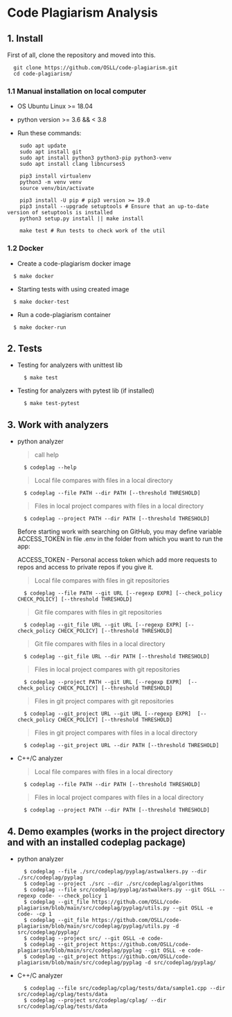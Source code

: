 # Code Plagiarism Analysis

## 1. Install

First of all, clone the repository and moved into this.

```
  git clone https://github.com/OSLL/code-plagiarism.git
  cd code-plagiarism/
```

### 1.1 Manual installation on local computer

- OS Ubuntu Linux >= 18.04

- python version >= 3.6 && < 3.8

- Run these commands:

```
    sudo apt update
    sudo apt install git
    sudo apt install python3 python3-pip python3-venv
    sudo apt install clang libncurses5

    pip3 install virtualenv
    python3 -m venv venv
    source venv/bin/activate

    pip3 install -U pip # pip3 version >= 19.0
    pip3 install --upgrade setuptools # Ensure that an up-to-date version of setuptools is installed
    python3 setup.py install || make install

    make test # Run tests to check work of the util
```

### 1.2 Docker

- Create a code-plagiarism docker image

```
  $ make docker
```

- Starting tests with using created image
```
  $ make docker-test
```

- Run a code-plagiarism container

```
  $ make docker-run
```

## 2. Tests

- Testing for analyzers with unittest lib
  ```
    $ make test
  ```
- Testing for analyzers with pytest lib (if installed)
  ```
    $ make test-pytest
  ```

## 3. Work with analyzers

- python analyzer
  > call help
  ```
    $ codeplag --help
  ```
  > Local file compares with files in a local directory
  ```
    $ codeplag --file PATH --dir PATH [--threshold THRESHOLD]
  ```
  > Files in local project compares with files in a local directory
  ```
    $ codeplag --project PATH --dir PATH [--threshold THRESHOLD]
  ```
  Before starting work with searching on GitHub, you may define variable ACCESS_TOKEN in file .env in the folder from which you want to run the app:

  ACCESS_TOKEN - Personal access token which add more requests to repos and access to private repos if you give it.

  > Local file compares with files in git repositories
  ```
    $ codeplag --file PATH --git URL [--regexp EXPR] [--check_policy CHECK_POLICY] [--threshold THRESHOLD]
  ```
  > Git file compares with files in git repositories
  ```
    $ codeplag --git_file URL --git URL [--regexp EXPR] [--check_policy CHECK_POLICY] [--threshold THRESHOLD]
  ```
  > Git file compares with files in a local directory
  ```
    $ codeplag --git_file URL --dir PATH [--threshold THRESHOLD]
  ```
  > Files in local project compares with git repositories
  ```
    $ codeplag --project PATH --git URL [--regexp EXPR]  [--check_policy CHECK_POLICY] [--threshold THRESHOLD]
  ```
  > Files in git project compares with git repositories
  ```
    $ codeplag --git_project URL --git URL [--regexp EXPR]  [--check_policy CHECK_POLICY] [--threshold THRESHOLD]
  ```
  > Files in git project compares with files in a local directory
  ```
    $ codeplag --git_project URL --dir PATH [--threshold THRESHOLD]
  ```
- C++/C analyzer
  > Local file compares with files in a local directory
  ```
    $ codeplag --file PATH --dir PATH [--threshold THRESHOLD]
  ```
  > Files in local project compares with files in a local directory
  ```
    $ codeplag --project PATH --dir PATH [--threshold THRESHOLD]
  ```

## 4. Demo examples (works in the project directory and with an installed codeplag package)

- python analyzer
  ```
    $ codeplag --file ./src/codeplag/pyplag/astwalkers.py --dir ./src/codeplag/pyplag
    $ codeplag --project ./src --dir ./src/codeplag/algorithms
    $ codeplag --file src/codeplag/pyplag/astwalkers.py --git OSLL --regexp code- --check_policy 1
    $ codeplag --git_file https://github.com/OSLL/code-plagiarism/blob/main/src/codeplag/pyplag/utils.py --git OSLL -e code- -cp 1
    $ codeplag --git_file https://github.com/OSLL/code-plagiarism/blob/main/src/codeplag/pyplag/utils.py -d src/codeplag/pyplag/
    $ codeplag --project src/ --git OSLL -e code-
    $ codeplag --git_project https://github.com/OSLL/code-plagiarism/blob/main/src/codeplag/pyplag --git OSLL -e code-
    $ codeplag --git_project https://github.com/OSLL/code-plagiarism/blob/main/src/codeplag/pyplag -d src/codeplag/pyplag/
  ```

- C++/C analyzer
  ```
    $ codeplag --file src/codeplag/cplag/tests/data/sample1.cpp --dir src/codeplag/cplag/tests/data
    $ codeplag --project src/codeplag/cplag/ --dir src/codeplag/cplag/tests/data
  ```
